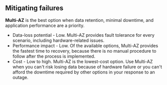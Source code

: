 ## Mitigating failures
**Multi-AZ** is the best option when data retention, minimal downtime, and application performance are a priority.
* Data-loss potential - Low. Multi-AZ provides fault tolerance for every scenario, including hardware-related issues.
* Performance impact - Low. Of the available options, Multi-AZ provides the fastest time to recovery, because there is no manual procedure to follow after the process is implemented.
* Cost - Low to high. Multi-AZ is the lowest-cost option. Use Multi-AZ when you can't risk losing data because of hardware failure or you can't afford the downtime required by other options in your response to an outage.